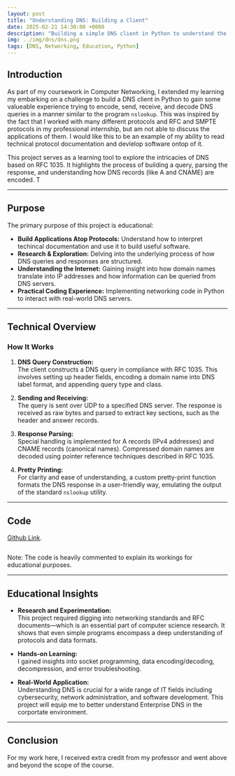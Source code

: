 ```yaml
---
layout: post
title: "Understanding DNS: Building a Client"
date: 2025-02-21 14:30:00 +0000
description: "Building a simple DNS client in Python to understand the internals of DNS queries and responses, and the broader internet process."
img: ../img/dns/dns.png
tags: [DNS, Networking, Education, Python]
---
```


## Introduction

As part of my coursework in Computer Networking, I extended my learning my embarking on a challenge to build a DNS client in Python to gain some valueable experience trying to encode, send, receive, and decode DNS queries in a manner similar to the program `nslookup`. This was inspired by the fact that I worked with many different protocols and RFC and SMPTE protocols in my professional internship, but am not able to discuss the applications of them. I would like this to be an example of my ability to read technical protocol documentation and devlelop software ontop of it.

This project serves as a learning tool to explore the intricacies of DNS based on RFC 1035. It highlights the process of building a query, parsing the response, and understanding how DNS records (like A and CNAME) are encoded. T

---

## Purpose

The primary purpose of this project is educational:
- **Build Applications Atop Protocols:** Understand how to interpret techincal documentation and use it to build useful software.
- **Research & Exploration:** Delving into the underlying process of how DNS queries and responses are structured.
- **Understanding the Internet:** Gaining insight into how domain names translate into IP addresses and how information can be queried from DNS servers.
- **Practical Coding Experience:** Implementing networking code in Python to interact with real-world DNS servers.

---

## Technical Overview

### How It Works

1. **DNS Query Construction:**  
   The client constructs a DNS query in compliance with RFC 1035. This involves setting up header fields, encoding a domain name into DNS label format, and appending query type and class.

2. **Sending and Receiving:**  
   The query is sent over UDP to a specified DNS server. The response is received as raw bytes and parsed to extract key sections, such as the header and answer records.

3. **Response Parsing:**  
   Special handling is implemented for A records (IPv4 addresses) and CNAME records (canonical names). Compressed domain names are decoded using pointer reference techniques described in RFC 1035.

4. **Pretty Printing:**  
   For clarity and ease of understanding, a custom pretty-print function formats the DNS response in a user-friendly way, emulating the output of the standard `nslookup` utility.

---

## Code

[Github Link](https://github.com/mcassar4/dnsClient). 
<pre><code id="code-block"></code></pre>

<script>
fetch('https://raw.githubusercontent.com/mcassar4/dnsClient/main/dnsClient.py')
  .then(response => response.text())
  .then(text => {
    document.getElementById('code-block').textContent = text;
  });
</script>
Note: The code is heavily commented to explain its workings for educational purposes.

---

## Educational Insights

- **Research and Experimentation:**  
  This project required digging into networking standards and RFC documents—which is an essential part of computer science research. It shows that even simple programs encompass a deep understanding of protocols and data formats.

- **Hands-on Learning:**  
  I gained insights into socket programming, data encoding/decoding, decompression, and error troubleshooting.

- **Real-World Application:**  
  Understanding DNS is crucial for a wide range of IT fields including cybersecurity, network administration, and software development. This project will equip me to better understand Enterprise DNS in the corportate environment.

---

## Conclusion

For my work here, I received extra credit from my professor and went above and beyond the scope of the course.

